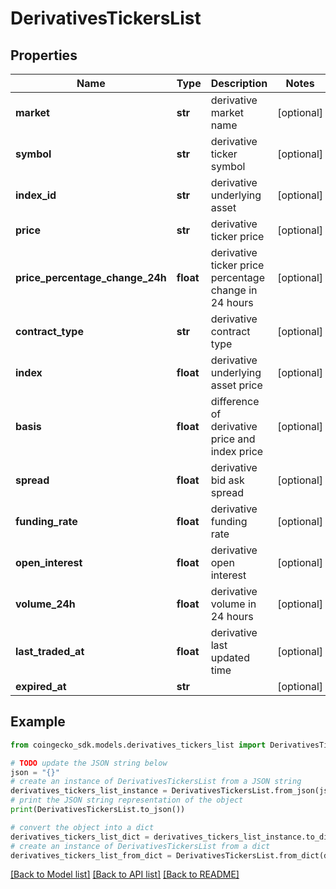 # DerivativesTickersList


## Properties

Name | Type | Description | Notes
------------ | ------------- | ------------- | -------------
**market** | **str** | derivative market name | [optional] 
**symbol** | **str** | derivative ticker symbol | [optional] 
**index_id** | **str** | derivative underlying asset | [optional] 
**price** | **str** | derivative ticker price | [optional] 
**price_percentage_change_24h** | **float** | derivative ticker price percentage change in 24 hours | [optional] 
**contract_type** | **str** | derivative contract type | [optional] 
**index** | **float** | derivative underlying asset price | [optional] 
**basis** | **float** | difference of derivative price and index price | [optional] 
**spread** | **float** | derivative bid ask spread | [optional] 
**funding_rate** | **float** | derivative funding rate | [optional] 
**open_interest** | **float** | derivative open interest | [optional] 
**volume_24h** | **float** | derivative volume in 24 hours | [optional] 
**last_traded_at** | **float** | derivative last updated time | [optional] 
**expired_at** | **str** |  | [optional] 

## Example

```python
from coingecko_sdk.models.derivatives_tickers_list import DerivativesTickersList

# TODO update the JSON string below
json = "{}"
# create an instance of DerivativesTickersList from a JSON string
derivatives_tickers_list_instance = DerivativesTickersList.from_json(json)
# print the JSON string representation of the object
print(DerivativesTickersList.to_json())

# convert the object into a dict
derivatives_tickers_list_dict = derivatives_tickers_list_instance.to_dict()
# create an instance of DerivativesTickersList from a dict
derivatives_tickers_list_from_dict = DerivativesTickersList.from_dict(derivatives_tickers_list_dict)
```
[[Back to Model list]](../README.md#documentation-for-models) [[Back to API list]](../README.md#documentation-for-api-endpoints) [[Back to README]](../README.md)


